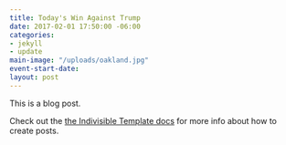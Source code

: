 ```yaml
---
title: Today's Win Against Trump
date: 2017-02-01 17:50:00 -06:00
categories:
- jekyll
- update
main-image: "/uploads/oakland.jpg"
event-start-date: 
layout: post
---
```


This is a blog post.

Check out the [the Indivisible Template docs](http://indivisibletemplate.com/documentation/) for more info about how to create posts.
